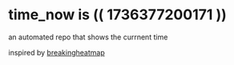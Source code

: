 # time_now is (( 1736377200171 ))

an automated repo that shows the currnent time

inspired by [breakingheatmap](https://github.com/breakingheatmap/breakingheatmap)
